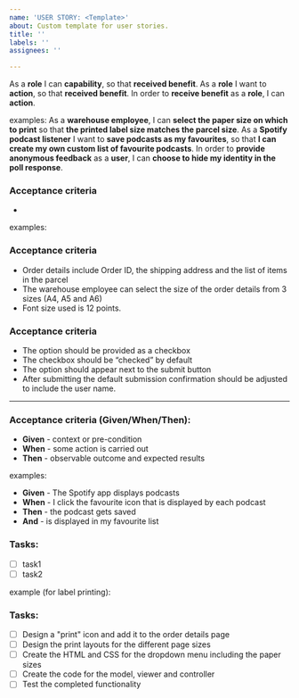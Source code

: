 ```yaml
---
name: 'USER STORY: <Template>'
about: Custom template for user stories.
title: ''
labels: ''
assignees: ''

---
```


As a **role** I can **capability**, so that **received benefit**.
As a **role** I want to **action**, so that **received benefit**.
In order to **receive benefit** as a **role**, I can **action**.

examples:
As a **warehouse employee**, I can **select the paper size on which to print** so that **the printed label size matches the parcel size**.
As a **Spotify podcast listener** I want to **save podcasts as my favourites**, so that **I can create my own custom list of favourite podcasts**.
In order to **provide anonymous feedback** as a **user**, I can **choose to hide my identity in the poll response**.


### Acceptance criteria
- <AC1>

examples:
### Acceptance criteria
- Order details include Order ID, the shipping address and the list of items in the parcel
- The warehouse employee can select the size of the order details from 3 sizes (A4, A5 and A6)
- Font size used is 12 points.

### Acceptance criteria
- The option should be provided as a checkbox
- The checkbox should be “checked” by default
- The option should appear next to the submit button
- After submitting the default submission confirmation should be adjusted to include the user name.

***

### Acceptance criteria (Given/When/Then):
- **Given** - context or pre-condition
- **When** - some action is carried out
- **Then** - observable outcome and expected results

examples: 
- **Given** - The Spotify app displays podcasts
- **When** - I click the favourite icon that is displayed by each podcast
- **Then** - the podcast gets saved
- **And** - is displayed in my favourite list


### Tasks:
- [ ] task1
- [ ] task2

example (for label printing):
### Tasks:
- [ ] Design a "print" icon and add it to the order details page
- [ ] Design the print layouts for the different page sizes
- [ ] Create the HTML and CSS for the dropdown menu including the paper sizes
- [ ] Create the code for the model, viewer and controller
- [ ] Test the completed functionality
